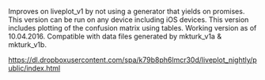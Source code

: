 Improves on liveplot_v1 by not using a generator that yields on promises. This version can be run on any device including iOS devices. This version includes plotting of the confusion matrix using tables.
Working version as of 10.04.2016. Compatible with data files generated by mkturk_v1a & mkturk_v1b.

https://dl.dropboxusercontent.com/spa/k79b8ph6lmcr30d/liveplot_nightly/public/index.html
